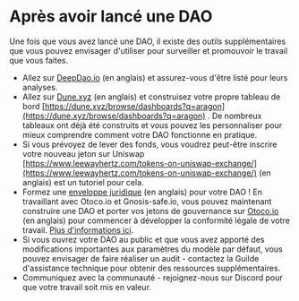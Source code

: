 # Après avoir lancé une DAO

Une fois que vous avez lancé une DAO, il existe des outils supplémentaires que vous pouvez envisager d'utiliser pour surveiller et promouvoir le travail que vous faites.

* Allez sur [DeepDao.io](https://deepdao.io) (en anglais) et assurez-vous d'être listé pour leurs analyses.&#x20;
* Allez sur [Dune.xyz](https://dune.xyz) (en anglais) et construisez votre propre tableau de bord [https://dune.xyz/browse/dashboards?q=aragon](https://dune.xyz/browse/dashboards?q=aragon) . De nombreux tableaux ont déjà été construits et vous pouvez les personnaliser pour mieux comprendre comment votre DAO fonctionne en pratique.&#x20;
* Si vous prévoyez de lever des fonds, vous voudrez peut-être inscrire votre nouveau jeton sur Uniswap [https://www.leewayhertz.com/tokens-on-uniswap-exchange/](https://www.leewayhertz.com/tokens-on-uniswap-exchange/) (en anglais) est un tutoriel pour cela.&#x20;
* Formez une [enveloppe juridique](https://a16z.com/2022/05/23/dao-legal-frameworks-entity-features-selection/) (en anglais) pour votre DAO ! En travaillant avec Otoco.io et Gnosis-safe.io, vous pouvez maintenant construire une DAO et porter vos jetons de gouvernance sur [Otoco.io](https://otoco.io/) (en anglais) pour commencer à développer la conformité légale de votre travail. [Plus d'informations ici](ajout-dun-nouveau-jeton-pour-lintegration-legale.md).
* Si vous ouvrez votre DAO au public et que vous avez apporté des modifications importantes aux paramètres du modèle par défaut, vous pouvez envisager de faire réaliser un audit - contactez la Guilde d'assistance technique pour obtenir des ressources supplémentaires.
* Communiquez avec la communauté - rejoignez-nous sur Discord pour que votre travail soit mis en valeur.
